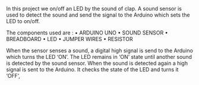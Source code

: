 In this project we on/off an LED by the sound of clap. A sound sensor is used to detect the sound and send the signal to the Arduino which sets the LED to on/off. 

The components used are : 
•	ARDUINO UNO
•	SOUND SENSOR
•	BREADBOARD
•	LED
•	JUMPER WIRES
•	RESISTOR

When the sensor senses a sound, a digital high signal is send to the Arduino which turns the LED ‘ON’. The LED remains in ‘ON’ state until another sound is detected by the sound sensor. When the sound is detected again a high signal is sent to the Arduino. It checks the state of the LED and turns it ‘OFF’,
